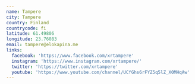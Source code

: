 ```yaml
---
name: Tampere
city: Tampere
country: Finland
countrycode: fi
latitude: 61.49806
longitude: 23.76083
email: tampere@elokapina.me
links:
  facebook: 'https://www.facebook.com/xrtampere'
  instagram: 'https://www.instagram.com/xrtampere/'
  twitter: 'https://twitter.com/xrtampere'
  youtube: 'https://www.youtube.com/channel/UCfGhs6rFYZ5q5lZ_X0MHqAw'
---
```


